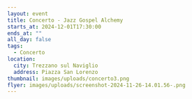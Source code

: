```yaml
---
layout: event
title: Concerto - Jazz Gospel Alchemy
starts_at: 2024-12-01T17:30:00
ends_at: ""
all_day: false
tags:
  - Concerto
location:
  city: Trezzano sul Naviglio
  address: Piazza San Lorenzo
thumbnail: images/uploads/concerto3.png
flyer: images/uploads/screenshot-2024-11-26-14.01.56-.png
---
```

